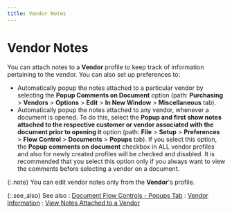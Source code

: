```yaml
---
title: Vendor Notes
---
```


# Vendor Notes


You can attach notes to a **Vendor**  profile to keep track of information pertaining to the vendor. You can  also set up preferences to:

- Automatically  popup the notes  attached to a particular vendor by selecting the **Popup 
 Comments on Document** option (path: **Purchasing**  > **Vendors** > **Options** > **Edit** > **In New Window** > **Miscellaneous**  tab).
- Automatically  popup the notes  attached to any vendor, whenever a document is opened. To do this, select  the **Popup and first show notes attached 
 to the respective customer or vendor associated with the document prior 
 to opening it** option (path: **File**  > **Setup** > **Preferences**  > **Flow** **Control**  > **Documents** > **Popups**  tab). If you select this option, the **Popup 
 comments on document** checkbox in ALL vendor profiles and also for  newly created profiles will be checked and disabled. It is recommended  that you select this option only if you always want to view the comments  before selecting a vendor on a document.



{:.note}
You can edit vendor notes only from the **Vendor**'s profile.


{:.see_also}
See also
: [Document  Flow Controls - Popups Tab]({{site.bp_chm}}/flow-ctrl/ctrl/doc-frm/popups/flow_control_setup_dialog_box_popups_tab_contents_businesss_process_in_everest_content.html)
: [Vendor  Information]({{site.pp_baseurl}}/purc-proc/doc-profile/contents/vendor-info/vendor_information_pur_doc.html)
: [View  Notes Attached to a Vendor]({{site.pp_baseurl}}/misc/view_and_edit_notes_attached_to_a_vendor_purchase_content.html)
